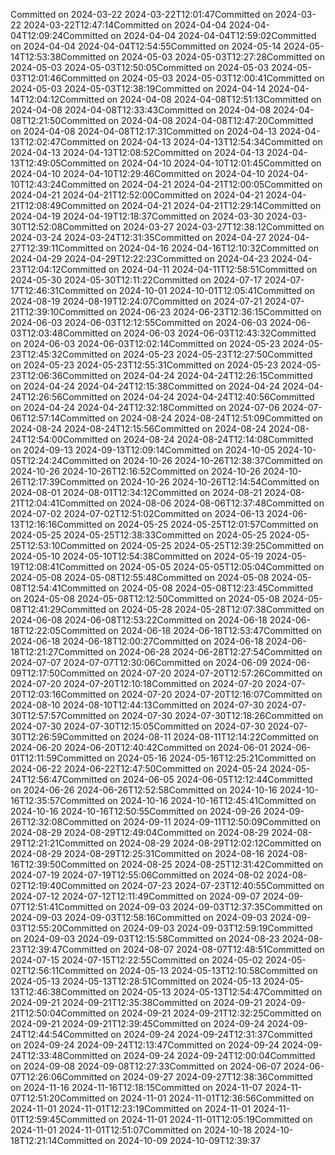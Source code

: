 Committed on 2024-03-22 2024-03-22T12:01:47Committed on 2024-03-22 2024-03-22T12:47:14Committed on 2024-04-04 2024-04-04T12:09:24Committed on 2024-04-04 2024-04-04T12:59:02Committed on 2024-04-04 2024-04-04T12:54:55Committed on 2024-05-14 2024-05-14T12:53:38Committed on 2024-05-03 2024-05-03T12:27:28Committed on 2024-05-03 2024-05-03T12:50:05Committed on 2024-05-03 2024-05-03T12:01:46Committed on 2024-05-03 2024-05-03T12:00:41Committed on 2024-05-03 2024-05-03T12:38:19Committed on 2024-04-14 2024-04-14T12:04:12Committed on 2024-04-08 2024-04-08T12:51:13Committed on 2024-04-08 2024-04-08T12:33:43Committed on 2024-04-08 2024-04-08T12:21:50Committed on 2024-04-08 2024-04-08T12:47:20Committed on 2024-04-08 2024-04-08T12:17:31Committed on 2024-04-13 2024-04-13T12:02:47Committed on 2024-04-13 2024-04-13T12:54:34Committed on 2024-04-13 2024-04-13T12:08:52Committed on 2024-04-13 2024-04-13T12:49:05Committed on 2024-04-10 2024-04-10T12:01:45Committed on 2024-04-10 2024-04-10T12:29:46Committed on 2024-04-10 2024-04-10T12:43:24Committed on 2024-04-21 2024-04-21T12:00:05Committed on 2024-04-21 2024-04-21T12:52:00Committed on 2024-04-21 2024-04-21T12:08:49Committed on 2024-04-21 2024-04-21T12:29:14Committed on 2024-04-19 2024-04-19T12:18:37Committed on 2024-03-30 2024-03-30T12:52:08Committed on 2024-03-27 2024-03-27T12:38:12Committed on 2024-03-24 2024-03-24T12:31:35Committed on 2024-04-27 2024-04-27T12:39:11Committed on 2024-04-16 2024-04-16T12:10:32Committed on 2024-04-29 2024-04-29T12:22:23Committed on 2024-04-23 2024-04-23T12:04:12Committed on 2024-04-11 2024-04-11T12:58:51Committed on 2024-05-30 2024-05-30T12:11:22Committed on 2024-07-17 2024-07-17T12:46:31Committed on 2024-10-01 2024-10-01T12:05:41Committed on 2024-08-19 2024-08-19T12:24:07Committed on 2024-07-21 2024-07-21T12:39:10Committed on 2024-06-23 2024-06-23T12:36:15Committed on 2024-06-03 2024-06-03T12:12:55Committed on 2024-06-03 2024-06-03T12:03:48Committed on 2024-06-03 2024-06-03T12:43:32Committed on 2024-06-03 2024-06-03T12:02:14Committed on 2024-05-23 2024-05-23T12:45:32Committed on 2024-05-23 2024-05-23T12:27:50Committed on 2024-05-23 2024-05-23T12:55:31Committed on 2024-05-23 2024-05-23T12:06:36Committed on 2024-04-24 2024-04-24T12:26:15Committed on 2024-04-24 2024-04-24T12:15:38Committed on 2024-04-24 2024-04-24T12:26:56Committed on 2024-04-24 2024-04-24T12:40:56Committed on 2024-04-24 2024-04-24T12:32:18Committed on 2024-07-06 2024-07-06T12:57:14Committed on 2024-08-24 2024-08-24T12:51:09Committed on 2024-08-24 2024-08-24T12:15:56Committed on 2024-08-24 2024-08-24T12:54:00Committed on 2024-08-24 2024-08-24T12:14:08Committed on 2024-09-13 2024-09-13T12:09:14Committed on 2024-10-05 2024-10-05T12:24:24Committed on 2024-10-26 2024-10-26T12:38:37Committed on 2024-10-26 2024-10-26T12:16:52Committed on 2024-10-26 2024-10-26T12:17:39Committed on 2024-10-26 2024-10-26T12:14:54Committed on 2024-08-01 2024-08-01T12:34:12Committed on 2024-08-21 2024-08-21T12:04:41Committed on 2024-08-06 2024-08-06T12:37:48Committed on 2024-07-02 2024-07-02T12:51:02Committed on 2024-06-13 2024-06-13T12:16:16Committed on 2024-05-25 2024-05-25T12:01:57Committed on 2024-05-25 2024-05-25T12:38:33Committed on 2024-05-25 2024-05-25T12:53:10Committed on 2024-05-25 2024-05-25T12:39:25Committed on 2024-05-10 2024-05-10T12:54:38Committed on 2024-05-19 2024-05-19T12:08:41Committed on 2024-05-05 2024-05-05T12:05:04Committed on 2024-05-08 2024-05-08T12:55:48Committed on 2024-05-08 2024-05-08T12:54:41Committed on 2024-05-08 2024-05-08T12:23:45Committed on 2024-05-08 2024-05-08T12:12:50Committed on 2024-05-08 2024-05-08T12:41:29Committed on 2024-05-28 2024-05-28T12:07:38Committed on 2024-06-08 2024-06-08T12:53:22Committed on 2024-06-18 2024-06-18T12:22:05Committed on 2024-06-18 2024-06-18T12:53:47Committed on 2024-06-18 2024-06-18T12:00:27Committed on 2024-06-18 2024-06-18T12:21:27Committed on 2024-06-28 2024-06-28T12:27:54Committed on 2024-07-07 2024-07-07T12:30:06Committed on 2024-06-09 2024-06-09T12:17:50Committed on 2024-07-20 2024-07-20T12:57:26Committed on 2024-07-20 2024-07-20T12:10:18Committed on 2024-07-20 2024-07-20T12:03:16Committed on 2024-07-20 2024-07-20T12:16:07Committed on 2024-08-10 2024-08-10T12:44:13Committed on 2024-07-30 2024-07-30T12:57:57Committed on 2024-07-30 2024-07-30T12:18:26Committed on 2024-07-30 2024-07-30T12:15:05Committed on 2024-07-30 2024-07-30T12:26:59Committed on 2024-08-11 2024-08-11T12:14:22Committed on 2024-06-20 2024-06-20T12:40:42Committed on 2024-06-01 2024-06-01T12:11:59Committed on 2024-05-16 2024-05-16T12:25:21Committed on 2024-06-22 2024-06-22T12:47:50Committed on 2024-05-24 2024-05-24T12:56:47Committed on 2024-06-05 2024-06-05T12:12:44Committed on 2024-06-26 2024-06-26T12:52:58Committed on 2024-10-16 2024-10-16T12:35:57Committed on 2024-10-16 2024-10-16T12:45:41Committed on 2024-10-16 2024-10-16T12:50:55Committed on 2024-09-26 2024-09-26T12:32:08Committed on 2024-09-11 2024-09-11T12:50:09Committed on 2024-08-29 2024-08-29T12:49:04Committed on 2024-08-29 2024-08-29T12:21:21Committed on 2024-08-29 2024-08-29T12:02:12Committed on 2024-08-29 2024-08-29T12:25:31Committed on 2024-08-16 2024-08-16T12:39:50Committed on 2024-08-25 2024-08-25T12:31:42Committed on 2024-07-19 2024-07-19T12:55:06Committed on 2024-08-02 2024-08-02T12:19:40Committed on 2024-07-23 2024-07-23T12:40:55Committed on 2024-07-12 2024-07-12T12:11:49Committed on 2024-09-07 2024-09-07T12:51:41Committed on 2024-09-03 2024-09-03T12:37:35Committed on 2024-09-03 2024-09-03T12:58:16Committed on 2024-09-03 2024-09-03T12:55:20Committed on 2024-09-03 2024-09-03T12:59:19Committed on 2024-09-03 2024-09-03T12:15:58Committed on 2024-08-23 2024-08-23T12:39:47Committed on 2024-08-07 2024-08-07T12:48:51Committed on 2024-07-15 2024-07-15T12:22:55Committed on 2024-05-02 2024-05-02T12:56:11Committed on 2024-05-13 2024-05-13T12:10:58Committed on 2024-05-13 2024-05-13T12:28:51Committed on 2024-05-13 2024-05-13T12:46:38Committed on 2024-05-13 2024-05-13T12:54:47Committed on 2024-09-21 2024-09-21T12:35:38Committed on 2024-09-21 2024-09-21T12:50:04Committed on 2024-09-21 2024-09-21T12:32:25Committed on 2024-09-21 2024-09-21T12:39:45Committed on 2024-09-24 2024-09-24T12:44:54Committed on 2024-09-24 2024-09-24T12:31:37Committed on 2024-09-24 2024-09-24T12:13:47Committed on 2024-09-24 2024-09-24T12:33:48Committed on 2024-09-24 2024-09-24T12:00:04Committed on 2024-09-08 2024-09-08T12:27:33Committed on 2024-06-07 2024-06-07T12:26:06Committed on 2024-09-27 2024-09-27T12:38:36Committed on 2024-11-16 2024-11-16T12:18:15Committed on 2024-11-07 2024-11-07T12:51:20Committed on 2024-11-01 2024-11-01T12:36:56Committed on 2024-11-01 2024-11-01T12:23:19Committed on 2024-11-01 2024-11-01T12:59:45Committed on 2024-11-01 2024-11-01T12:05:19Committed on 2024-11-01 2024-11-01T12:51:07Committed on 2024-10-18 2024-10-18T12:21:14Committed on 2024-10-09 2024-10-09T12:39:37